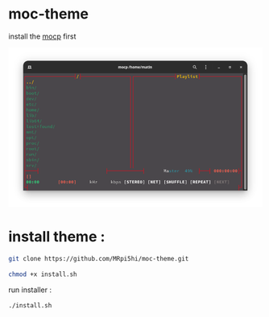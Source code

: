 # moc-theme
install the [mocp](https://github.com/jonsafari/mocp) first 

![screenshot](Screenshot.png?raw=true)

# install theme :
```Bash 
git clone https://github.com/MRpi5hi/moc-theme.git
```
```Bash
chmod +x install.sh
```
run installer :
```Bash
./install.sh
```

